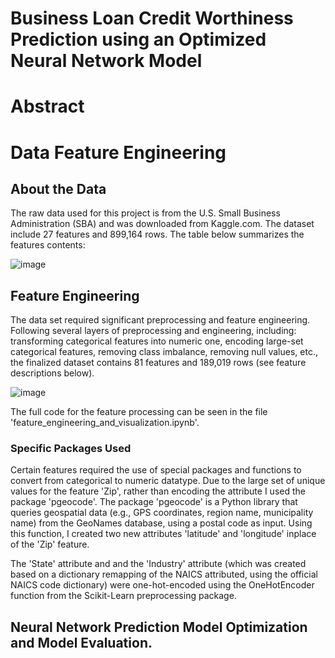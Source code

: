 # Business Loan Credit Worthiness Prediction using an Optimized Neural Network Model

# Abstract

# Data Feature Engineering
## About the Data
The raw data used for this project is from the U.S. Small Business Administration (SBA) and was downloaded from Kaggle.com. The dataset include 27 features and 899,164 rows. The table below summarizes the features contents:

![image](https://github.com/wgemba/loan_default_prediction/assets/134420287/fe388d2e-0330-4293-9a83-6ac8b915fd54)

## Feature Engineering

The data set required significant preprocessing and feature engineering. Following several layers of preprocessing and engineering, including: transforming categorical features into numeric one, encoding large-set categorical features, removing class imbalance, removing null values, etc., the finalized dataset contains 81 features and 189,019 rows (see feature descriptions below).

![image](https://github.com/wgemba/loan_default_prediction/assets/134420287/04d8dba7-b2ce-45b9-a4fc-62e86212f367)

The full code for the feature processing can be seen in the file 'feature_engineering_and_visualization.ipynb'.

### Specific Packages Used
Certain features required the use of special packages and functions to convert from categorical to numeric datatype. Due to the large set of unique values for the feature 'Zip', rather than encoding the attribute I used the package 'pgeocode'. The package 'pgeocode' is a Python library that queries geospatial data (e.g., GPS coordinates, region name, municipality name) from the GeoNames database, using a postal code as input. Using this function, I created two new attributes 'latitude' and 'longitude' inplace of the 'Zip' feature. 

The 'State' attribute and and the 'Industry' attribute (which was created based on a dictionary remapping of the NAICS attributed, using the official NAICS code dictionary) were one-hot-encoded using the OneHotEncoder function from the Scikit-Learn preprocessing package.

## Neural Network Prediction Model Optimization and Model Evaluation.

